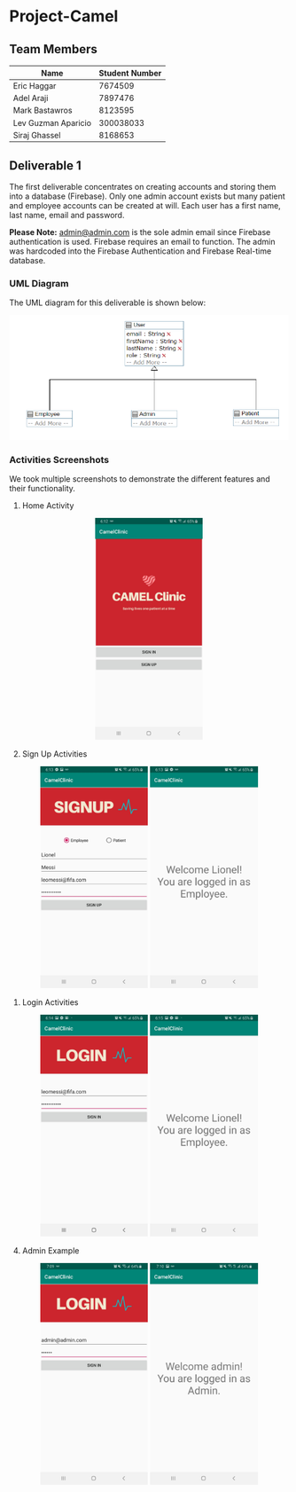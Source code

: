 # Project-Camel

## Team Members

| Name | Student Number |
| --- | --- |
| Eric Haggar | 7674509 |
| Adel Araji | 7897476 |
| Mark Bastawros | 8123595 |
| Lev Guzman Aparicio   |  300038033 |
| Siraj Ghassel   |  8168653 |

## Deliverable 1

The first deliverable concentrates on creating accounts and storing them into a database (Firebase).
Only one admin account exists but many patient and employee accounts can be created at will.
Each user has a first name, last name, email and password.

**Please Note:** admin@admin.com is the sole admin email since Firebase authentication is used. Firebase requires an email to function. The admin was hardcoded into the Firebase Authentication and Firebase Real-time database.

### UML Diagram

The UML diagram for this deliverable is shown below:

![UML](deliverable1_images/UML.png)

### Activities Screenshots

We took multiple screenshots to demonstrate the different features and their functionality.

1. Home Activity

<p align="center">
    <img src="deliverable1_images/home.jpg" height="400" /> 
</p>

2. Sign Up Activities
   
<p align="center">
    <img src="deliverable1_images/sign_up.jpg" height="400" /> 
    <img src="deliverable1_images/sign_up_welcome.jpg" height="400" /> 
</p>

1. Login Activities

<p align="center">
    <img src="deliverable1_images/login.jpg" height="400" />
    <img src="deliverable1_images/login_welcome.jpg" height="400" /> 
</p>

4. Admin Example 

<p align="center">
    <img src="deliverable1_images/admin_login.jpg" height="400" />
    <img src="deliverable1_images/admin_welcome.jpg" height="400" /> 
</p>